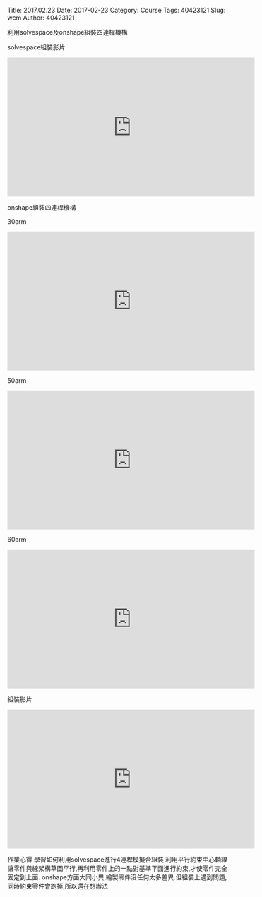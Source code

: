 Title: 2017.02.23
Date: 2017-02-23
Category: Course
Tags: 40423121
Slug: wcm
Author: 40423121

利用solvespace及onshape組裝四連桿機構

<!-- PELICAN_END_SUMMARY -->

solvespace組裝影片

<iframe width="560" height="315" src="https://www.youtube.com/embed/uMNMCOstOEs" frameborder="0" allowfullscreen></iframe>

onshape組裝四連桿機構

30arm
<iframe width="560" height="315" src="https://www.youtube.com/embed/eTnzHT5B24c" frameborder="0" allowfullscreen></iframe>

50arm
<iframe width="560" height="315" src="https://www.youtube.com/embed/JY5sqfKPMIA" frameborder="0" allowfullscreen></iframe>

60arm
<iframe width="560" height="315" src="https://www.youtube.com/embed/uI8F5R-VBTM" frameborder="0" allowfullscreen></iframe>

組裝影片
<iframe width="560" height="315" src="https://www.youtube.com/embed/6ArbxB2uu14" frameborder="0" allowfullscreen></iframe>


作業心得
學習如何利用solvespace進行4連桿模擬合組裝
利用平行約束中心軸線讓零件與線架構草圖平行,再利用零件上的一點對基準平面進行約束,才使零件完全固定到上面.
onshape方面大同小異,繪製零件沒任何太多差異.但組裝上遇到問題,同時約束零件會跑掉,所以還在想辦法





